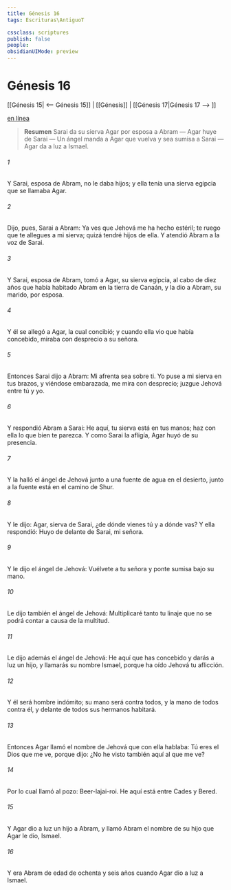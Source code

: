```yaml
---
title: Génesis 16
tags: Escrituras\AntiguoT

cssclass: scriptures
publish: false
people:
obsidianUIMode: preview
---
```


# Génesis 16
[[Génesis 15| <-- Génesis 15]] | [[Génesis]] | [[Génesis 17|Génesis 17 --> ]]

[en línea](https://churchofjesuschrist.org/study/scriptures/ot/gen/16?lang=spa)

> __Resumen__
Sarai da su sierva Agar por esposa a Abram — Agar huye de Sarai — Un ángel manda a Agar que vuelva y sea sumisa a Sarai — Agar da a luz a Ismael.

###### 1 
Y Sarai, esposa de Abram, no le daba hijos; y ella tenía una sierva egipcia que se llamaba Agar.

###### 2 
Dijo, pues, Sarai a Abram: Ya ves que Jehová me ha hecho estéril; te ruego que te allegues a mi sierva; quizá tendré hijos de ella. Y atendió Abram a la voz de Sarai.

###### 3 
Y Sarai, esposa de Abram, tomó a Agar, su sierva egipcia, al cabo de diez años que había habitado Abram en la tierra de Canaán, y la dio a Abram, su marido, por esposa.

###### 4 
Y él se allegó a Agar, la cual concibió; y cuando ella vio que había concebido, miraba con desprecio a su señora.

###### 5 
Entonces Sarai dijo a Abram: Mi afrenta sea sobre ti. Yo puse a mi sierva en tus brazos, y viéndose embarazada, me mira con desprecio; juzgue Jehová entre tú y yo.

###### 6 
Y respondió Abram a Sarai: He aquí, tu sierva está en tus manos; haz con ella lo que bien te parezca. Y como Sarai la afligía, Agar huyó de su presencia.

###### 7 
Y la halló el ángel de Jehová junto a una fuente de agua en el desierto, junto a la fuente  está en el camino de Shur.

###### 8 
Y le dijo: Agar, sierva de Sarai, ¿de dónde vienes tú y a dónde vas? Y ella respondió: Huyo de delante de Sarai, mi señora.

###### 9 
Y le dijo el ángel de Jehová: Vuélvete a tu señora y ponte sumisa bajo su mano.

###### 10 
Le dijo también el ángel de Jehová: Multiplicaré tanto tu linaje que no se podrá contar a causa de la multitud.

###### 11 
Le dijo además el ángel de Jehová: He aquí que has concebido y darás a luz un hijo, y llamarás su nombre Ismael, porque ha oído Jehová tu aflicción.

###### 12 
Y él será hombre indómito; su mano será contra todos, y la mano de todos contra él, y delante de todos sus hermanos habitará.

###### 13 
Entonces Agar llamó el nombre de Jehová que con ella hablaba: Tú eres el Dios que me ve, porque dijo: ¿No he visto también aquí al que me ve?

###### 14 
Por lo cual llamó al pozo: Beer-lajai-roi. He aquí está entre Cades y Bered.

###### 15 
Y Agar dio a luz un hijo a Abram, y llamó Abram el nombre de su hijo que Agar le dio, Ismael.

###### 16 
Y era Abram de edad de ochenta y seis años cuando Agar dio a luz a Ismael.

